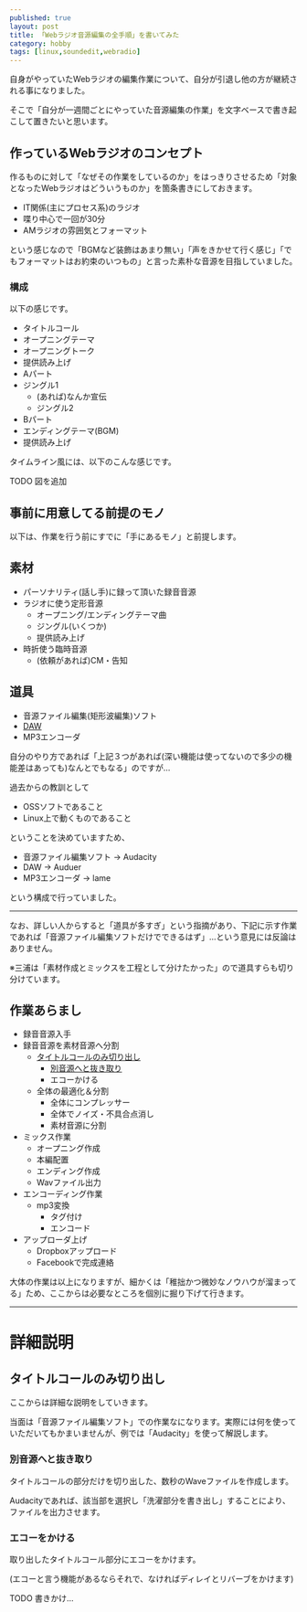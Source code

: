 ```yaml
---
published: true
layout: post
title: 「Webラジオ音源編集の全手順」を書いてみた
category: hobby
tags: [linux,soundedit,webradio]
---
```


自身がやっていたWebラジオの編集作業について、自分が引退し他の方が継続される事になりました。

そこで「自分が一週間ごとにやっていた音源編集の作業」を文字ベースで書き起こして置きたいと思います。

## 作っているWebラジオのコンセプト

作るものに対して「なぜその作業をしているのか」をはっきりさせるため「対象となったWebラジオはどういうものか」を箇条書きにしておきます。

+ IT関係(主にプロセス系)のラジオ
+ 喋り中心で一回が30分
+ AMラジオの雰囲気とフォーマット

という感じなので「BGMなど装飾はあまり無い」「声をきかせて行く感じ」「でもフォーマットはお約束のいつもの」と言った素朴な音源を目指していました。

### 構成

以下の感じです。

+ タイトルコール
+ オープニングテーマ
+ オープニングトーク
+ 提供読み上げ
+ Aパート
+ ジングル1
  + (あれば)なんか宣伝
  + ジングル2
+ Bパート
+ エンディングテーマ(BGM)
+ 提供読み上げ

タイムライン風には、以下のこんな感じです。

TODO 図を追加

## 事前に用意してる前提のモノ

以下は、作業を行う前にすでに「手にあるモノ」と前提します。

## 素材

+ パーソナリティ(話し手)に録って頂いた録音音源
+ ラジオに使う定形音源
  + オープニング/エンディングテーマ曲
  + ジングル(いくつか)
  + 提供読み上げ
+ 時折使う臨時音源
  + (依頼があれば)CM・告知

## 道具

+ 音源ファイル編集(矩形波編集)ソフト
+ [DAW](http://info.shimamura.co.jp/digital/guide/2013/03/982)
+ MP3エンコーダ

自分のやり方であれば「上記３つがあれば(深い機能は使ってないので多少の機能差はあっても)なんとでもなる」のですが…

過去からの教訓として

+ OSSソフトであること
+ Linux上で動くものであること

ということを決めていますため、

+ 音源ファイル編集ソフト -> Audacity
+ DAW -> Auduer
+ MP3エンコーダ -> lame

という構成で行っていました。

---

なお、詳しい人からすると「道具が多すぎ」という指摘があり、下記に示す作業であれば「音源ファイル編集ソフトだけでできるはず」…という意見には反論はありません。

※三浦は「素材作成とミックスを工程として分けたかった」ので道具すらも切り分けています。

## 作業あらまし

+ 録音音源入手
+ 録音音源を素材音源へ分割
  + [タイトルコールのみ切り出し](#タイトルコールのみ切り出し)
    + [別音源へと抜き取り](#別音源へと抜き取り)
    + エコーかける
  + 全体の最適化＆分割
    + 全体にコンプレッサー
    + 全体でノイズ・不具合点消し
    + 素材音源に分割
+ ミックス作業
  + オープニング作成
  + 本編配置
  + エンディング作成
  + Wavファイル出力
+ エンコーディング作業
  + mp3変換
    + タグ付け
    + エンコード
+ アップローダ上げ
  + Dropboxアップロード
  + Facebookで完成連絡

大体の作業は以上になりますが、細かくは「稚拙かつ微妙なノウハウが溜まってる」ため、ここからは必要なところを個別に掘り下げて行きます。

---

# 詳細説明

## タイトルコールのみ切り出し

ここからは詳細な説明をしていきます。

当面は「音源ファイル編集ソフト」での作業なになります。実際には何を使っていただいてもかまいませんが、例では「Audacity」を使って解説します。

### 別音源へと抜き取り

タイトルコールの部分だけを切り出した、数秒のWaveファイルを作成します。

Audacityであれば、該当部を選択し「洗濯部分を書き出し」することにより、ファイルを出力させます。

### エコーをかける

取り出したタイトルコール部分にエコーをかけます。

(エコーと言う機能があるならそれで、なければディレイとリバーブをかけます)


TODO 書きかけ…
